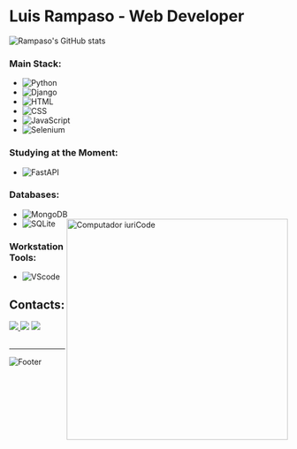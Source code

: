 # Luis Rampaso - Web Developer

![Rampaso's GitHub stats](https://github-readme-stats.vercel.app/api?username=luisrampaso&theme=dracula&show_icons=true) 


### Main Stack:
- ![Python](https://img.shields.io/badge/Python-14354C?style=for-the-badge&logo=python&logoColor=white)
- ![Django](https://img.shields.io/badge/Django-092E20?style=for-the-badge&logo=django&logoColor=white) 
- ![HTML](https://img.shields.io/badge/HTML-239120?style=for-the-badge&logo=html5&logoColor=white)
- ![CSS](https://img.shields.io/badge/CSS-1572B6?style=for-the-badge&logo=css3&logoColor=white) 
- ![JavaScript](https://img.shields.io/badge/JavaScript-F7DF1E?style=for-the-badge&logo=javascript&logoColor=black)
- ![Selenium](https://img.shields.io/badge/Selenium-43B02A?style=for-the-badge&logo=selenium&logoColor=white)


### Studying at the Moment:
- ![FastAPI](https://img.shields.io/badge/FastAPI-009688?style=for-the-badge&logo=FastAPI&logoColor=white)


### Databases:
- ![MongoDB](https://img.shields.io/badge/MongoDB-4EA94B?style=for-the-badge&logo=mongodb&logoColor=white)<img src="https://raw.githubusercontent.com/MicaelliMedeiros/micaellimedeiros/master/image/computer-illustration.png" min-width="400px" max-width="400px" width="400px" align="right" alt="Computador iuriCode">
- ![SQLite](https://img.shields.io/badge/SQLite-07405E?style=for-the-badge&logo=sqlite&logoColor=white)

### Workstation Tools:
- ![VScode](https://img.shields.io/badge/vscode-4285F4?style=for-the-badge&logo=vscode&logoColor=white)



## Contacts:
<div> 
<a href="https://www.instagram.com/luisrampaso_ntn" target="_blank"><img src="https://img.shields.io/badge/-Instagram-%23E4405F?style=for-the-badge&logo=instagram&logoColor=white">
</a>
<a href = "mailto:luishisse@gmail.com"> <img src="https://img.shields.io/badge/-Gmail-%23333?style=for-the-badge&logo=gmail&logoColor=white" target="_blank"></a>
<a href="https://www.linkedin.com/in/luisrampaso/" target="_blank"><img src="https://img.shields.io/badge/-LinkedIn-%230077B5?style=for-the-badge&logo=linkedin&logoColor=white"  target="_blank"></a> 
</div>&nbsp;&nbsp;

---

![Footer](https://capsule-render.vercel.app/api?type=waving&color=8F0D87&height=120&section=footer)
